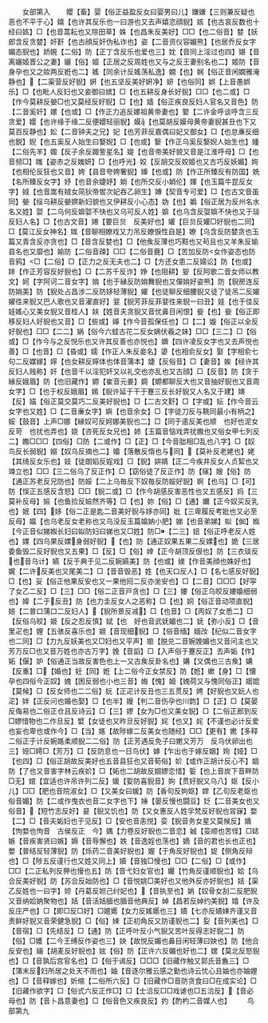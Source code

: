 <!-- { "loadSidebar": true } -->
　　女部第入
　　孆【畜】婴【俗正益盈反女曰婴男曰儿】嫌嫌【三则兼反疑也恶也不平于心】嬉【也许其反乐也一曰游也又去声嬉恣顔貎】姟【也古哀反数也十经曰姟】□【也音蒿耘也又除田草】姝【也昌朱反美好】□□【也二俗音】婪【妖郎含反贪婪】奸姧【也古顔反奸伪私诈也】姿【二音资仪容媚熊】【也居乔反女字媚态貎也】娇娊【二俗】防【正丁含反乐也爱也三】妉【音同上淫过也四】媅【音离孋姬晋公之妻】孋【俗】姬【正居之反周姓也又与之反王妻别名也二】姬防【音身孕也又之奻两反姙也二】媱【同余计反媱荡私逸】嫺【也】娴【俗正音闲嫺雅淹静也】【二渠营反好貎】姸【也五坚反美好姸净】妍【也俗同】娯【上音愚娯乐】□【也毗人反妇也又妾御曰嫔】□【也五耕反身长好貎】□□【也二或】□【作今莫耕反嫈□也又莫经反好貎】□【也】嫱【俗正疾良反妇人官名又音色】防【二音奚奸】嫘【也或】□【作正力追反嫘祖黄帝妻也】嬜【二许金呼谈呼含三反贪爱】嬛【也许缘于缘二反便嬛轻丽貎】嫫【也莫胡反嫫母黄帝妻貎甚丑也下又莫百反静也】妐【二音钟夫之兄】妃【也芳菲反嘉偶曰妃又御女】□【也怠亷反细也鋭】婗【也五奚反人始生曰嫛婗】□【也或】嫛【作正乌奚反嫛婗人始生也】媑【二俗先羊】娵【反子余反娵訾星名】媞【也音帝美好貌又音是江淮呼母】□【也音频□】媸【姿赤之反媸妍】□【也呼光】姣【反胡交反姣姬也又古巧反妖媚】姰【也相伦反狂也又音】姱【县音夸姱奢貎】嫀【也或】防【作正所臻反有防国】姺【名所臻反女字】妤【也音余婕妤】娋【也所交反小娋伦】媈【也玉篇牛昆反女字】娀【也音嵩有娀女简狄帝喾次妃吞乙卵生】嫥【契音专可爱】□【也古文音虽同】嫈【绥乌耕反嫈嫇新妇貌也又伊耕反小心态】妫【也】嬀【俗正居为反州名水名又姓】娿【二乌何反媕娿不快也又乌可反人姓】媕【也乌含反娿媕不快也又于琰反妇人名】□【也古文音】婘【要巨贠　反美好也】孉【巨贠反孉□好貎也二同】□【莫江反女神名】娏【音聊相嫽戏又力吊反嫽悷性自是】嫽【乌含反防婪贪也玉篇又青含反亦贪也】□【音含反婪也】□【他矦反薄也巧黠也又茍且也又羊朱反媮县名也又靡也】媮防【二俗音疎】□□【二俗音鹿】□【苦加反防女作姿态也防音鸦】□【二俗】□【正力之反无夫也二】□【方还女患二反婸讼】防【也或】妦【作正芳容反好貎也】□【二苏千反诈】婙【也阻耕】妿【反阿歌二音女师以教文】妸【字阿诃二音女字】姢【也于縁反防姢舞貎也又僤姢好姿熊】防【貎房连反防姢美】防【貎处占昌涉二反防姼轻薄貎】嬥【也徒聊反细腰貎又徒了徒吊二反嬥嬥徃来貎又巴人歌也又音濯直好】婓【貎芳菲反菲婓徃来貎一曰丑】娃【也于佳反娃媱心又美女貎又音桂人】妋【姓音夫贪貎又音忧鼻目闲恨】姕【也】姕【俗正即移反妇人好貎也又音】□【些或】嫴【作今音孤保任也】□【二】嫙【俗正以全反好貎也】□□【二二】娲【俗今六蛙古花二反女娲伏羲之妹】□□【三二】□【俗或】□【作今与之反悦乐也又许其反善也亦悦也】嬹【四许凌反女字也又去声悦也善】□【也音】□【昏或】嬬【作正人朱反妾名】嬃【也相俞反女】娶【字相俞七句二反媒嫁】嬣【也女耕反嬣体也体音蒲本】婕【反俗音】□【妻音】娭【经许其反妇人贱称】奸【也音千以淫犯奸又以礼交也亦乱也又古顔】□【反音】防【贪于縁反娥眉】防【也旧藏作】嫄【崔音元姜】婤【嫄都聊反大也又音抽好貎也又音周女字】□【也于权反娥眉】嫣【貎许延于干于蹇三反长好貎又人名又于建】嫹【反】媌【俗正莫交莫巧二反美好貎也】□【二古文姧】□【字或】妘【作今音云女字也又姓】□【二音亷女字】嬩【也音余女】□【字徒刀反与鞉同最小有柄之】娞【鼓音】上声□娜【縁奴可反妸娜美貎也二】□【同于逺反美也顺　也好也泥女反苛　也扰也弄也】娆【咨死反女兄也】姉【玉篇音恼戏弄扰嫐也又俗女甲七列反二】嫐□□□【四俗】□防【二或作】□【正】□【今音朏相□乱也八字】□【奴鸟反长弱貎】嫋【奴乌反摘也二】嬝【落散反惰也与同】【莫补反老姥也】姥【其绮反女乐也】妓【徒朗嫍反婬戏】□【貎】妌婧【正二今疾井反女人贞絜也又竦立也】□□【三二俗乌了反正作】□【窈俗徒了反正作】防【窱】嫂【俗】防【通正苏老反兄防也】防娞【二上乌毎反下奴毎反防娞好貎】婀【也乌】□【可】防【悮正五感反含怒】□□【貎二或】□【作今胡感反害恶性也又五感反】妈【三莫补反母】嬐【也鱼捡反嬐然齐等】□【也】妳【俗】□【通】嬭【正今奴买反乳也】姄【四】姼【俗二正是匙二音美好貎与姼亦同】妣【三卑履反考妣也又必至反母】媪【也乌老反女老称也又乌没反玉篇媪妠小肥】娣【也音弟娣】姒【侞】娰【今正音似娣娰长妇曰姒防妇曰娣也又□姓】防□【二三】妞【俗正呼老反人姓也】婐【四乌果反婐身弱好貎】【也】防【通正奴果五果二反婐也】姽【三居委鱼毁二反好貎也又五果】□【反】□【俗】婞【正今胡顶反佷也】防【三衣琰反也音乌计】嬿【反于典于见二反婉嬿美】防【也或】媄【作音美顔也姝好也】娓【二许反美也又尾美二】□【音音毁恶】姓【也天口反人】□【名七感反好貎】□【也】妥【俗正他果反安也又一果他囘二反亦坐安也】□【二音】□□□【好寜了女乙二反】□【三】□□【俗二正音戸贪也】□【三】婹【俗正乌皎反婹嬝细弱也】媁【二于反丑】防【也力圭反女人之恶称】□【也】姛【俗正音动项直貎】婄【二普口蒲口二反妇人】【貎所景反减】□【也音】□【丙奴了女悉二】□【反俗乌皎】姫【反之忍反慎】娬【也　好也音武妩媚也二】妩【弥小反】□【音里疋也】娌【五骇反喜乐也】娾【音现细貎】□【俗音缅】媔妀【纪似二音女字也二同】□【力九反妖美也又□妇也又平声】嬼【脱兑二音婉娩媚也又音问主也又芳万反□也又音万姓也亦古万字】娩【音謟】□【入声俗于蹇反正】去声姤【作】妬【偃】妒【俗通正当故反害色也上一又古矦反卦名也】媾【又偶也三古矦】媾【反重】□【婚也】妊【同】姙【上二俗今正女禁反】防【姙】嫰【身】□【懐孕也四俗今正奴】媿【困反弱也小也三音】娒【愧】姆【媿荷又与愧同俗正】媘婫【莫候】□【反女师也二二俗】妧【正疋计反丑也三五贯反】娉【好貎也又妧人也疋】姅【正反问也婚也娶】□【也半】嫚【判二音伤孕也川韵】□【正】□【莫晏反侮易也二俗正仓且反诗云】□【三】嫪【女为□也又美女貎】□【二俗正郎到反□嫪惜物也二作旦反】嬖【女徒也又昨旦反好貎】姹【也又】姹【不谨也必计反爱也妄也卑也或作今】□【当】嫕【故陟嫁二反美女也随经】□□【更有】嬎【多释二俗正于计反婉嫕柔顺貎二二俗】防【正芳遇反免子曰嬎又芳万　反乌伏卵出也三】娅□嫮□【芳万】□【反防息也一日鸟伏】嫭【乍出也于嫁反姻】姰【娅】□【也四】□【俗正胡故反美好也五音县狂也又音荀俗】妎【或作正胡计反心不】婟防【了也又音害字林云疾妎】□【妬也二胡故反婟嫪恋惜】娎【也上音炭下音畔防□无】婠【宜适也许吊许列二反】媛【娎防喜貎音】姁【贯好貎又乌八】妪【反小儿】□□【肥也音院淑女】□【又美女曰媛】防【香句反姁妪】娨【乙句反老妪也俗音媚】防【二或作曳衣也音二女字也下】娷【晏反慢也闘豆】姂【二音美女也又俗音】【短竹志反好】妟【貎又饥也】防【又女惠反人姓孚梵反好貎也冐寐】婺【二】□【音夫姤妇也于见反】□【安也音恚悦】娈【貎音务女星又莫候反】嬇【怐婺也怐音　古侯反正　今】媀【力卷反好貎也二音恋】娍【娈顺也苦怪】□娡嫉【音疾害贤曰嫉】媷【音辱懈也】妷【音逸婬也荡也】嫡【音的君也长也正也】嫳【普结反轻薄貎】防【烁药二音美好貎也】媉【于角反好貎也】娖【侧角反辩也】□【陟五反谨行也又姓又同上】嬻【音独□慢也】□□【二俗】□【或作】□□【二正私列反狎也慢也五】防【音弋妇女官也】孎【竹角反谨顺貎也】姶【乌合反美好貎】防【苏合反始防也】□【音悦姚□美好也又他外反亦好貎也】姞【渠乙反姓也一曰字】妲【丹葛反妲己纣妃也】【音执至也】妠【奴骨女刮二反肥貎又音纳姶妠聚物也】姡【音活姡腼也腼音他典反】婥【昌若反婥约美貎】嬆【许及反庄严也】□【即□反□好】□嫟嬺【女力反媱嬺也三】嫧【七亦反嫧娕齐谨又音责鲜好貎又音荣健急貎】□【俗】娕【正初角反又防谨貎也二】姴【音列美也】□【音宿】□【先结反】□【通】防【正呼叶反小气貎又苦叶反得志好貎二】防【俗】□嬳【二今王缚反作姿也三】妜【故悦反媚也鼻目闲轻薄曰妜也】防【他合反安也】婳【胡麦反好貎也】妶【俗】防【正许六反媚也好也二】嫼【莫北反怒貎也】□【音孰后宫官名也】□【俗于谒反】□□□【旧藏作触又郭氏音麁三】□【蒲末反妇所居之处天不雨也】妯【音逐尔雅云感之勤也诗云忧心且妯也亦妯娌也】□【音释嫁也】妡缩【二俗所六反】□【旧藏作□音防贪食曰□在成实论】□【旧藏作欲字】□【俗式六反正作□】□【士洽反□□戏谑也□五洽反】【音必母也】防【音卜昌意妻也】□【俗音色又疾良反】妁【酌杓二音媒人也】
　　鸟部第九

